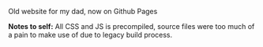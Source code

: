 Old website for my dad, now on Github Pages

**Notes to self:**
All CSS and JS is precompiled, source files were too much of a pain to make use of due to legacy build process.
